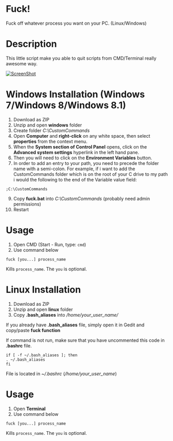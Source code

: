 Fuck!
=====

Fuck off whatever process you want on your PC. (Linux/Windows)

Description
===========

This little script make you able to quit scripts from CMD/Terminal really awesome way.

[![ScreenShot](https://raw.github.com/detroitstudio/fuck/master/images/screen.png)](http://youtu.be/R91DU8kceeQ)

Windows Installation (Windows 7/Windows 8/Windows 8.1)
============

1. Download as ZIP
2. Unzip and open **windows** folder
3. Create folder *C:\CustomCommands*
4. Open **Computer** and **right-click** on any white space, then select **properties** from the context menu.
5. When the **System section of Control Panel** opens, click on the **Advanced system settings** hyperlink in the left hand pane.
6. Then you will need to click on the **Environment Variables** button.
7. In order to add an entry to your path, you need to precede the folder name with a semi-colon. For example, if i want to add the CustomCommands folder which is on the root of your C drive to my path i would the following to the end of the Variable value field: 
```
;C:\CustomCommands
```
9. Copy **fuck.bat** into *C:\CustomCommands* (probably need admin permissions)
10. Restart

Usage
=====

1. Open CMD (Start - Run, type: ```cmd```)
2. Use command below 
```
fuck [you...] process_name
```

Kills ```process_name```. The ```you``` is optional.

Linux Installation
============

1. Download as ZIP
2. Unzip and open **linux** folder
3. Copy **.bash_aliases** into */home/your_user_name/*

If you already have **.bash_aliases** file, simply open it in Gedit and copy/paste **fuck function**

If command is not run, make sure that you have uncommented this code in **.bashrc** file.

```
if [ -f ~/.bash_aliases ]; then
. ~/.bash_aliases
fi
```

File is located in *~/.bashrc* (*/home/your_user_name*)

Usage
=====

1. Open **Terminal**
2. Use command below
```
fuck [you...] process_name
```

Kills ```process_name```. The ```you``` is optional.





